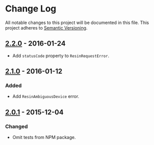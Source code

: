 # Change Log

All notable changes to this project will be documented in this file.
This project adheres to [Semantic Versioning](http://semver.org/).

## [2.2.0] - 2016-01-24

- Add `statusCode` property to `ResinRequestError`.

## [2.1.0] - 2016-01-12

### Added

- Add `ResinAmbiguousDevice` error.

## [2.0.1] - 2015-12-04

### Changed

- Omit tests from NPM package.

[2.2.0]: https://github.com/resin-io/resin-errors/compare/v2.1.0...v2.2.0
[2.1.0]: https://github.com/resin-io/resin-errors/compare/v2.0.1...v2.1.0
[2.0.1]: https://github.com/resin-io/resin-errors/compare/v2.0.0...v2.0.1
